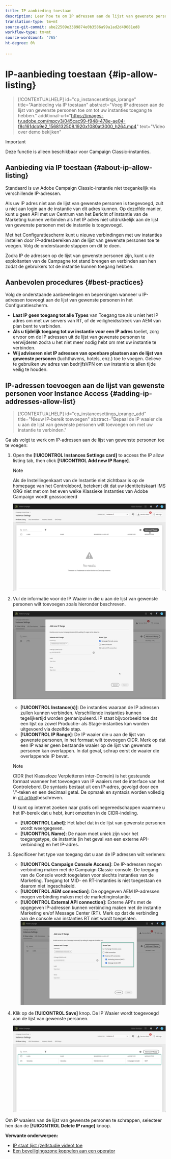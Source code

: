 ```yaml
---
title: IP-aanbieding toestaan
description: Leer hoe te om IP adressen aan de lijst van gewenste personen in het Controlebord voor instantietoegang toe te voegen
translation-type: tm+mt
source-git-commit: abe22509e3389874e0b3586a99a1ad2d49681ed8
workflow-type: tm+mt
source-wordcount: '765'
ht-degree: 0%

---
```



# IP-aanbieding toestaan {#ip-allow-listing}

>[!CONTEXTUALHELP]
>id="cp_instancesettings_iprange"
>title="Aanbieding via IP toestaan"
>abstract="Voeg IP adressen aan de lijst van gewenste personen toe om tot uw instanties toegang te hebben."
>additional-url="https://images-tv.adobe.com/mpcv3/045cac99-f948-478e-ae04-f8c161dcb9e2_1568132508.1920x1080at3000_h264.mp4" text="Video over demo bekijken"

>[!IMPORTANT]
>
>Deze functie is alleen beschikbaar voor Campaign Classic-instanties.

## Aanbieding via IP toestaan {#about-ip-allow-listing}

Standaard is uw Adobe Campaign Classic-instantie niet toegankelijk via verschillende IP-adressen.

Als uw IP adres niet aan de lijst van gewenste personen is toegevoegd, zult u niet aan login aan de instantie van dit adres kunnen. Op dezelfde manier, kunt u geen API met uw Centrum van het Bericht of instantie van de Marketing kunnen verbinden als het IP adres niet uitdrukkelijk aan de lijst van gewenste personen met de instantie is toegevoegd.

Met het Configuratiescherm kunt u nieuwe verbindingen met uw instanties instellen door IP-adresbereiken aan de lijst van gewenste personen toe te voegen. Volg de onderstaande stappen om dit te doen.

Zodra IP de adressen op de lijst van gewenste personen zijn, kunt u de exploitanten van de Campagne tot stand brengen en verbinden aan hen zodat de gebruikers tot de instantie kunnen toegang hebben.

## Aanbevolen procedures {#best-practices}

Volg de onderstaande aanbevelingen en beperkingen wanneer u IP-adressen toevoegt aan de lijst van gewenste personen in het Configuratiescherm.

* **Laat IP geen toegang tot alle Types** van Toegang toe als u niet het IP adres om met uw servers van RT, of de veiligheidsstreek van AEM van plan bent te verbinden.
* **Als u tijdelijk toegang tot uw instantie voor een IP adres** toeliet, zorg ervoor om de IP adressen uit de lijst van gewenste personen te verwijderen zodra u het niet meer nodig hebt om met uw instantie te verbinden.
* **Wij adviseren niet IP adressen van openbare plaatsen aan de lijst van gewenste personen** (luchthavens, hotels, enz.) toe te voegen. Gelieve te gebruiken uw adres van bedrijfsVPN om uw instantie te allen tijde veilig te houden.

## IP-adressen toevoegen aan de lijst van gewenste personen voor Instance Access {#adding-ip-addresses-allow-list}

>[!CONTEXTUALHELP]
>id="cp_instancesettings_iprange_add"
>title="Nieuw IP-bereik toevoegen"
>abstract="Bepaal de IP waaier die u aan de lijst van gewenste personen wilt toevoegen om met uw instantie te verbinden."

Ga als volgt te werk om IP-adressen aan de lijst van gewenste personen toe te voegen:

1. Open the **[!UICONTROL Instances Settings card]** to access the IP allow listing tab, then click **[!UICONTROL Add new IP Range]**.

   >[!NOTE]
   >
   >Als de Instellingenkaart van de Instantie niet zichtbaar is op de homepage van het Controlebord, betekent dit dat uw identiteitskaart IMS ORG niet met om het even welke Klassieke Instanties van Adobe Campaign wordt geassocieerd

   ![](assets/ip_whitelist_list1.png)

1. Vul de informatie voor de IP Waaier in die u aan de lijst van gewenste personen wilt toevoegen zoals hieronder beschreven.

   ![](assets/ip_whitelist_add1.png)

   * **[!UICONTROL Instance(s)]**: De instanties waaraan de IP adressen zullen kunnen verbinden. Verschillende instanties kunnen tegelijkertijd worden gemanipuleerd. IP staat bijvoorbeeld toe dat een lijst op zowel Productie- als Stage-instanties kan worden uitgevoerd via dezelfde stap.
   * **[!UICONTROL IP Range]**: De IP waaier die u aan de lijst van gewenste personen, in het formaat wilt toevoegen CIDR. Merk op dat een IP waaier geen bestaande waaier op de lijst van gewenste personen kan overlappen. In dat geval, schrap eerst de waaier die overlappende IP bevat.
   >[!NOTE]
   >
   >CIDR (het Klasseloze Verpletteren inter-Domein) is het gesteunde formaat wanneer het toevoegen van IP waaiers met de interface van het Controlebord. De syntaxis bestaat uit een IP-adres, gevolgd door een &#39;/&#39;-teken en een decimaal getal. De opmaak en syntaxis worden volledig in [dit artikel](https://whatismyipaddress.com/cidr)beschreven.
   >
   >U kunt op internet zoeken naar gratis onlinegereedschappen waarmee u het IP-bereik dat u hebt, kunt omzetten in de CIDR-indeling.

   * **[!UICONTROL Label]**: Het label dat in de lijst van gewenste personen wordt weergegeven.
   * **[!UICONTROL Name]**: De naam moet uniek zijn voor het toegangstype, de instantie (in het geval van een externe API-verbinding) en het IP-adres.


1. Specificeer het type van toegang dat u aan de IP adressen wilt verlenen:

   * **[!UICONTROL Campaign Console Access]**: De IP-adressen mogen verbinding maken met de Campaign Classic-console. De toegang van de Console wordt toegelaten voor slechts instanties van de Marketing. Toegang tot MID- en RT-instanties is niet toegestaan en daarom niet ingeschakeld.
   * **[!UICONTROL AEM connection]**: De opgegeven AEM IP-adressen mogen verbinding maken met de marketinginstantie.
   * **[!UICONTROL External API connection]**: Externe API&#39;s met de opgegeven IP-adressen kunnen verbinding maken met de instantie Marketing en/of Message Center (RT). Merk op dat de verbinding aan de console van instanties RT niet wordt toegelaten.
   ![](assets/ip_whitelist_acesstype.png)

1. Klik op de **[!UICONTROL Save]** knop. De IP Waaier wordt toegevoegd aan de lijst van gewenste personen.

   ![](assets/ip_whitelist_added.png)

Om IP waaiers van de lijst van gewenste personen te schrappen, selecteer hen dan de **[!UICONTROL Delete IP range]** knoop.

**Verwante onderwerpen:**
* [IP staat lijst (zelfstudie video) toe](https://docs.adobe.com/content/help/en/campaign-learn/campaign-classic-tutorials/administrating/control-panel-acc/ip-allow-listing.html)
* [Een beveiligingszone koppelen aan een operator](https://docs.campaign.adobe.com/doc/AC/en/INS_Additional_configurations_Configuring_Campaign_server.html#Linking_a_security_zone_to_an_operator)
